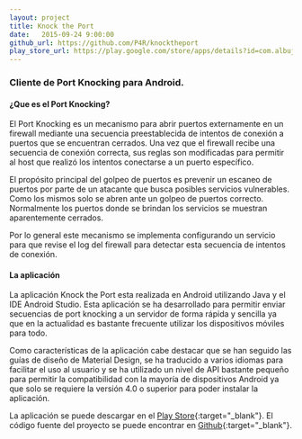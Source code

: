 ```yaml
---
layout: project
title: Knock the Port
date:   2015-09-24 9:00:00
github_url: https://github.com/P4R/knocktheport
play_store_url: https://play.google.com/store/apps/details?id=com.albujer.pere.knocktheport
---
```


### Cliente de Port Knocking para Android.

<!--more-->

#### ¿Que es el Port Knocking?

El Port Knocking es un mecanismo para abrir puertos externamente en un firewall mediante una secuencia
preestablecida de intentos de conexión a puertos que se encuentran cerrados. Una vez que el firewall recibe
una secuencia de conexión correcta, sus reglas son modificadas para permitir al host que realizó los intentos
conectarse a un puerto específico.

El propósito principal del golpeo de puertos es prevenir un escaneo de puertos por parte de un atacante que busca
posibles servicios vulnerables. Como los mismos solo se abren ante un golpeo de puertos correcto. Normalmente los
puertos donde se brindan los servicios se muestran aparentemente cerrados.

Por lo general este mecanismo se implementa configurando un servicio para que revise el log del firewall para
detectar esta secuencia de intentos de conexión.

#### La aplicación

La aplicación Knock the Port esta realizada en Android utilizando Java y el IDE Android Studio.
Esta aplicación se ha desarrollado para permitir enviar secuencias de port knocking a un servidor
de forma rápida y sencilla ya que en la actualidad es bastante frecuente utilizar los dispositivos móviles
para todo.

Como características de la aplicación cabe destacar que se han seguido las guías de diseño de Material Design,
se ha traducido a varios idiomas para facilitar el uso al usuario y se ha utilizado un nivel de API bastante
pequeño para permitir la compatibilidad con la mayoría de dispositivos Android ya que solo se requiere la versión
4.0 o superior para poder instalar la aplicación.

La aplicación se puede descargar en el [Play Store][play-store]{:target="_blank"}.
El código fuente del proyecto se puede encontrar en [Github][github]{:target="_blank"}.

[play-store]: https://play.google.com/store/apps/details?id=com.albujer.pere.knocktheport
[github]: https://github.com/P4R/knocktheport